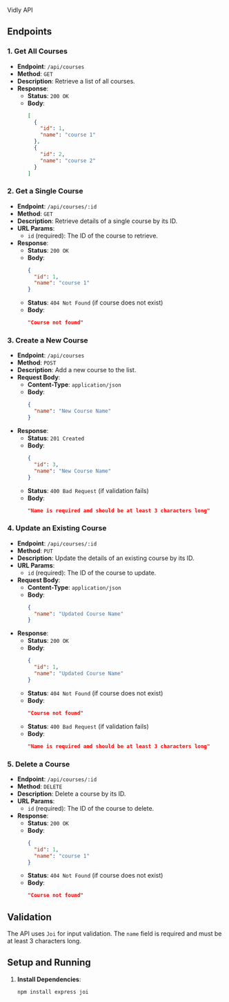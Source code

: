 Vidly API
## Endpoints

### 1. Get All Courses

- **Endpoint**: `/api/courses`
- **Method**: `GET`
- **Description**: Retrieve a list of all courses.
- **Response**:
  - **Status**: `200 OK`
  - **Body**:
    ```json
    [
      {
        "id": 1,
        "name": "course 1"
      },
      {
        "id": 2,
        "name": "course 2"
      }
    ]
    ```

### 2. Get a Single Course

- **Endpoint**: `/api/courses/:id`
- **Method**: `GET`
- **Description**: Retrieve details of a single course by its ID.
- **URL Params**:
  - `id` (required): The ID of the course to retrieve.
- **Response**:
  - **Status**: `200 OK`
  - **Body**:
    ```json
    {
      "id": 1,
      "name": "course 1"
    }
    ```
  - **Status**: `404 Not Found` (if course does not exist)
  - **Body**:
    ```json
    "Course not found"
    ```

### 3. Create a New Course

- **Endpoint**: `/api/courses`
- **Method**: `POST`
- **Description**: Add a new course to the list.
- **Request Body**:
  - **Content-Type**: `application/json`
  - **Body**:
    ```json
    {
      "name": "New Course Name"
    }
    ```
- **Response**:
  - **Status**: `201 Created`
  - **Body**:
    ```json
    {
      "id": 3,
      "name": "New Course Name"
    }
    ```
  - **Status**: `400 Bad Request` (if validation fails)
  - **Body**:
    ```json
    "Name is required and should be at least 3 characters long"
    ```

### 4. Update an Existing Course

- **Endpoint**: `/api/courses/:id`
- **Method**: `PUT`
- **Description**: Update the details of an existing course by its ID.
- **URL Params**:
  - `id` (required): The ID of the course to update.
- **Request Body**:
  - **Content-Type**: `application/json`
  - **Body**:
    ```json
    {
      "name": "Updated Course Name"
    }
    ```
- **Response**:
  - **Status**: `200 OK`
  - **Body**:
    ```json
    {
      "id": 1,
      "name": "Updated Course Name"
    }
    ```
  - **Status**: `404 Not Found` (if course does not exist)
  - **Body**:
    ```json
    "Course not found"
    ```
  - **Status**: `400 Bad Request` (if validation fails)
  - **Body**:
    ```json
    "Name is required and should be at least 3 characters long"
    ```

### 5. Delete a Course

- **Endpoint**: `/api/courses/:id`
- **Method**: `DELETE`
- **Description**: Delete a course by its ID.
- **URL Params**:
  - `id` (required): The ID of the course to delete.
- **Response**:
  - **Status**: `200 OK`
  - **Body**:
    ```json
    {
      "id": 1,
      "name": "course 1"
    }
    ```
  - **Status**: `404 Not Found` (if course does not exist)
  - **Body**:
    ```json
    "Course not found"
    ```

## Validation

The API uses `Joi` for input validation. The `name` field is required and must be at least 3 characters long.

## Setup and Running

1. **Install Dependencies**:
   ```bash
   npm install express joi
